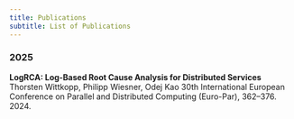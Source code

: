 ```yaml
---
title: Publications
subtitle: List of Publications
---
```



### 2025

**LogRCA: Log-Based Root Cause Analysis for Distributed Services**
Thorsten Wittkopp, Philipp Wiesner, Odej Kao
30th International European Conference on Parallel and Distributed Computing (Euro-Par), 362–376. 2024. 

